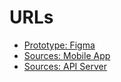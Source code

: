 # URLs
- [Prototype: Figma](https://www.figma.com/file/KGnjTrgrNd8ngv3CTiedeT/Holdim.to?node-id=1%3A34)
- [Sources: Mobile App](https://github.com/HoldimTo/holdimto-mobile)
- [Sources: API Server](https://github.com/HoldimTo/holdimto-api)
